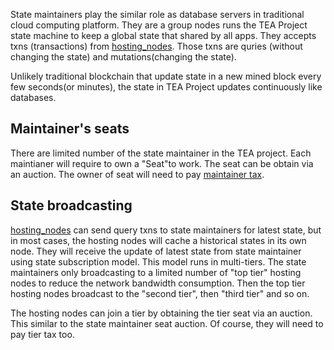State maintainers play the similar role as database servers in traditional cloud computing platform. They are a group nodes runs the TEA Project state machine to keep a global state that shared by all apps. 
They accepts txns (transactions) from [hosting_nodes](hosting_nodes.md). Those txns are quries (without changing the state) and mutations(changing the state). 

Unlikely traditional blockchain that update state in a new mined block every few seconds(or minutes), the state in TEA Project updates continuously like databases. 

## Maintainer's seats

There are limited number of the state maintainer in the TEA project. Each maintianer will require to own a "Seat"to work. The seat can be obtain via an auction. The owner of seat will need to pay [ maintainer tax](../epoch10_billing_tax/maintainer_tax.md).

## State broadcasting

[hosting_nodes](hosting_nodes.md) can send query txns to state maintainers for latest state, but in most cases, the hosting nodes will cache a historical states in its own node. They will receive the update of latest state from state maintainer using state subscription model. This model runs in multi-tiers. The state maintainers only broadcasting to a limited number of "top tier" hosting nodes to reduce the network bandwidth consumption. Then the top tier hosting nodes broadcast to the "second tier", then "third tier" and so on.

The hosting nodes can join a tier by obtaining the tier seat via an auction. This similar to the state maintainer seat auction. Of course, they will need to pay tier tax too.
